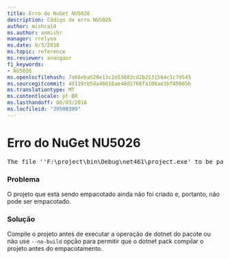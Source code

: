 ```yaml
---
title: Erro do NuGet NU5026
description: Código de erro NU5026
author: mishra14
ms.author: anmishr
manager: rrelyea
ms.date: 8/3/2018
ms.topic: reference
ms.reviewer: anangaur
f1_keywords:
- NU5026
ms.openlocfilehash: 7a66eba520e13c2d53803cd2b2131564c1c79545
ms.sourcegitcommit: 4d139cb54a46616ae48d1768fa108ae3bf450d5b
ms.translationtype: MT
ms.contentlocale: pt-BR
ms.lasthandoff: 08/03/2018
ms.locfileid: "39508399"
---
```

# <a name="nuget-error-nu5026"></a>Erro do NuGet NU5026
<pre>The file ''F:\project\bin\Debug\net461\project.exe' to be packed was not found on disk.</pre>

### <a name="issue"></a>Problema

O projeto que está sendo empacotado ainda não foi criado e, portanto, não pode ser empacotado.


### <a name="solution"></a>Solução

Compile o projeto antes de executar a operação de dotnet do pacote ou não use `--no-build` opção para permitir que o dotnet pack compilar o projeto antes do empacotamento.

